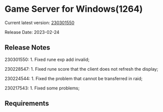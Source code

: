 Game Server for Windows(1264)
===============
Current latest version: [230301550](https://github.com/amusegame/v1264/releases/download/230301550/v1264-230301550.github.7z)

Release Date: 2023-02-24

Release Notes
-----------------------------------
230301550:
	1. Fixed rune exp add invalid;

230228547:
	1. Fixed rune score that the client does not refresh the display;
	
230224544:
	1. Fixed the problem that cannot be transferred in raid; 

230217543:
	1. Fixed some problems; 


Requirements
-----------------------------------
